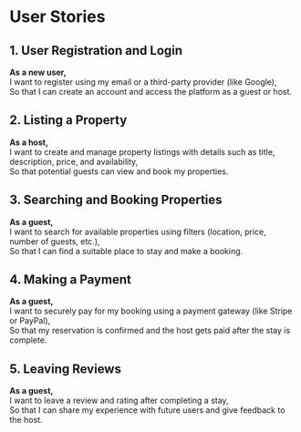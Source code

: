 # User Stories

## 1. User Registration and Login
**As a new user,**  
I want to register using my email or a third-party provider (like Google),  
So that I can create an account and access the platform as a guest or host.

## 2. Listing a Property
**As a host,**  
I want to create and manage property listings with details such as title, description, price, and availability,  
So that potential guests can view and book my properties.

## 3. Searching and Booking Properties
**As a guest,**  
I want to search for available properties using filters (location, price, number of guests, etc.),  
So that I can find a suitable place to stay and make a booking.

## 4. Making a Payment
**As a guest,**  
I want to securely pay for my booking using a payment gateway (like Stripe or PayPal),  
So that my reservation is confirmed and the host gets paid after the stay is complete.

## 5. Leaving Reviews
**As a guest,**  
I want to leave a review and rating after completing a stay,  
So that I can share my experience with future users and give feedback to the host.